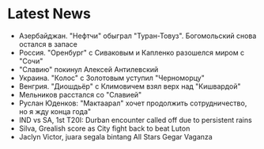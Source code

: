 # Latest News
-  Азербайджан. "Нефтчи" обыграл "Туран-Товуз". Богомольский снова остался в запасе
-  Россия. "Оренбург" с Сиваковым и Капленко разошелся миром с "Сочи"
-  "Славию" покинул Алексей Антилевский
-  Украина. "Колос" с Золотовым уступил "Черноморцу"
-  Венгрия. "Диошдьёр" с Климовичем взял верх над "Кишвардой"
-  Мельников расстался со "Славией"
-  Руслан Юденков: "Мактаарал" хочет продолжить сотрудничество, но я жду конца года"
-  IND vs SA, 1st T20I: Durban encounter called off due to persistent rains
-  Silva, Grealish score as City fight back to beat Luton
-  Jaclyn Victor, juara segala bintang All Stars Gegar Vaganza
